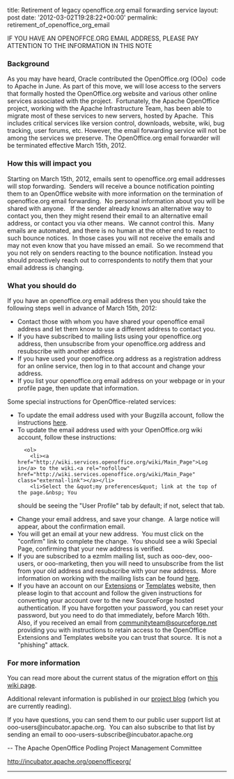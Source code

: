 title: Retirement of legacy openoffice.org email forwarding service
layout: post
date: '2012-03-02T19:28:22+00:00'
permalink: retirement_of_openoffice_org_email

<p>IF YOU HAVE AN OPENOFFCE.ORG EMAIL ADDRESS, PLEASE PAY ATTENTION TO THE INFORMATION IN THIS NOTE</p> 
  <h3><a name="(Draft)PublicStatementonEmailForwarding-Background"></a>Background</h3> 
  <p>As you may have heard, Oracle contributed the OpenOffice.org (OOo)&nbsp; 
code to Apache in June. As part of this move, we will lose access to the
 servers that formally hosted the OpenOffice.org website and various 
other online services associated with the project.&nbsp; Fortunately, the 
Apache OpenOffice project, working with the Apache Infrastructure Team, 
has been able to migrate most of these services to new servers, hosted 
by Apache.&nbsp; This includes critical services like version control,
 downloads, website, wiki, bug tracking, user forums, etc. However, the email
 forwarding service will not be among the services we preserve. The 
OpenOffice.org email forwarder will be terminated effective March 15th, 
2012.</p> 
  <h3><a name="(Draft)PublicStatementonEmailForwarding-Howthiswillimpactyou"></a>How this will impact you</h3> 
  <p>Starting on March 15th, 2012, emails sent to openoffice.org email 
addresses will stop forwarding.&nbsp; Senders will receive a bounce 
notification pointing them to an OpenOffice website with more 
information on the termination of openoffice.org email forwarding.&nbsp; No 
personal information about you will be shared with anyone. &nbsp; If the 
sender already knows an alternative way to contact you, then they might 
resend their email to an alternative email address, or contact you via 
other means.&nbsp; We cannot control this.&nbsp; Many emails are automated, and there is no human at 
the other end to react to such bounce notices.&nbsp; In those cases you will 
not receive the emails and may not even know that you have missed an 
email.&nbsp; So we recommend that you not rely on senders reacting to the 
bounce notification. Instead you should proactively reach out to correspondents 
to notify them that your email address is changing.</p> 
  <h3><a name="(Draft)PublicStatementonEmailForwarding-Whatyoushoulddo"></a>What you should do</h3> 
  <p>If you have an openoffice.org email address then you should take the following steps well in advance of March 15th, 2012:</p> 
  <ul> 
    <li>Contact those with whom you have shared your openoffice email 
address and let them know to use a different address to contact you.</li> 
    <li>If you have subscribed to mailing lists using your openoffice.org 
address, then unsubscribe from your openoffice.org address and 
resubscribe with another address</li> 
    <li>If you have used your openoffice.org address as a registration 
address for an online service, then log in to that account and change 
your address.</li> 
    <li>If you list your openoffice.org email address on your webpage or in your profile page, then update that information.<br /></li> 
  </ul> 
  <p>Some special instructions for OpenOffice-related services:</p> 
  <ul> 
    <li>To update the email address used with your Bugzilla account, follow the instructions <a href="https://cwiki.apache.org/confluence/display/OOOUSERS/Update+OOo+Bugzilla+account+to+Apache+OpenOffice+Bugzilla">here</a>.<a rel="nofollow" href="https://cwiki.apache.org/confluence/display/OOOUSERS/Update+OOo+Bugzilla+account+to+Apache+OpenOffice+Bugzilla" class="external-link"></a></li> 
    <li>To update the email address used with your OpenOffice.org wiki account, follow these instructions:
	
      
      
      
      
      
      
      
      
      
      
      <ol> 
        <li><a href="http://wiki.services.openoffice.org/wiki/Main_Page">Log in</a> to the wiki.<a rel="nofollow" href="http://wiki.services.openoffice.org/wiki/Main_Page" class="external-link"></a></li> 
        <li>Select the &quot;my preferences&quot; link at the top of the page.&nbsp; You 
should be seeing the &quot;User Profile&quot; tab by default; if not, select that 
tab.</li> 
        <li>Change your email address, and save your change.&nbsp; A large notice will appear, about the confirmation email.</li> 
        <li>You will get an email at your new address.&nbsp; You must click on the 
&quot;confirm&quot; link to complete the change.&nbsp; You should see a wiki Special 
Page, confirming that your new address is verified.</li> 
      </ol> 
    </li> 
    <li>If you are subscribed to a ezmlm mailing list, such as ooo-dev, 
ooo-users, or ooo-marketing, then you will need to unsubscribe from the 
list from your old address and resubscribe with your new address.&nbsp; More information on working with the mailing lists can be found <a href="http://incubator.apache.org/openofficeorg/mailing-lists.html">here</a>.</li> 
    <li>If you have an account on our <a href="http://extensions.services.openoffice.org/">Extensions</a> or <a href="http://templates.services.openoffice.org/">Templates</a> website, then please login to that account and follow the given instructions for converting your account over to the new SourceForge hosted authentication. If you have forgotten your password, you can reset your password, but you need to do that immediately, before March 16th.&nbsp; Also, if you received an email from <a href="mailto:communityteam@sourceforge.net">communityteam@sourceforge.net</a> providing you with instructions to retain access to the OpenOffice Extensions and Templates website you can trust that source.&nbsp; It is not a &quot;phishing&quot; attack.</li> 
  </ul> 
  <h3><a name="(Draft)PublicStatementonEmailForwarding-Formoreinformation"></a>For more information</h3> 
  <p>You can read more about the current status of the migration effort on <a href="https://cwiki.apache.org/confluence/display/OOOUSERS/OpenOffice.org+Migration+Status">this wiki page</a>.</p> 
  <p>Additional relevant information is published in our <a href="http://blogs.apache.org/OOO/">project blog</a> (which you are currently reading).<a rel="nofollow" href="http://blogs.apache.org/OOO/" class="external-link"></a></p> 
  <p>If you have questions, you can send them to our public user support 
list at ooo-users@incubator.apache.org.&nbsp; You can also subscribe to that 
list by sending an email to ooo-users-subscribe@incubator.apache.org</p> 
  <p>-- The Apache OpenOffice Podling Project Management Committee</p> 
  <p><a rel="nofollow" href="http://incubator.apache.org/openofficeorg/" class="external-link">http://incubator.apache.org/openofficeorg/</a></p> <hr />
